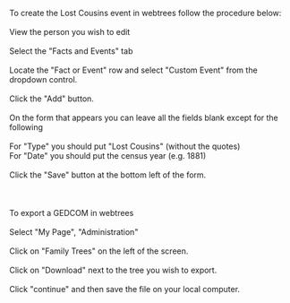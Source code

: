 <div class="wikidoc">
<p><span>To create the Lost Cousins event in webtrees follow the procedure below:</span><br>
<br>
<span>View the person you wish to edit</span><br>
<br>
<span>Select the &quot;Facts and Events&quot; tab&nbsp;</span><br>
<br>
<span>Locate the &quot;Fact or Event&quot; row and select &quot;Custom Event&quot; from the dropdown control.</span><br>
<br>
<span>Click the &quot;Add&quot; button.</span><br>
<br>
<span>On the form that appears you can leave all the fields blank except for the following</span><br>
<br>
<span>For &quot;Type&quot; you should put &quot;Lost Cousins&quot; (without the quotes)</span><br>
<span>For &quot;Date&quot; you should put the census year (e.g. 1881)</span><br>
<br>
<span>Click the &quot;Save&quot; button at the bottom left of the form.</span><br>
<br>
<br>
<br>
<span>To export a GEDCOM in webtrees</span><br>
<br>
<span>Select &quot;My Page&quot;, &quot;Administration&quot;</span><br>
<br>
<span>Click on &quot;Family Trees&quot; on the left of the screen.</span><br>
<br>
<span>Click on &quot;Download&quot; next to the tree you wish to export.</span><br>
<br>
<span>Click &quot;continue&quot; and then save the file on your local computer.</span></p>
</div><div class="ClearBoth"></div>
